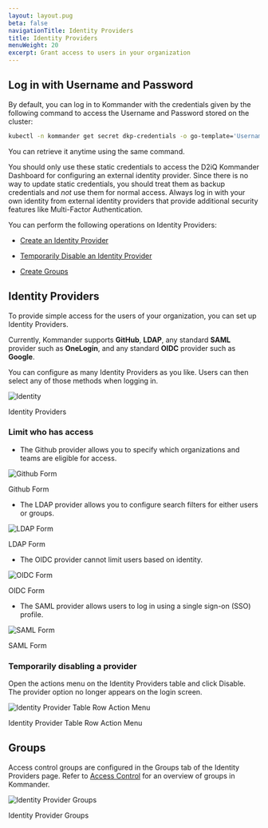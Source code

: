 ```yaml
---
layout: layout.pug
beta: false
navigationTitle: Identity Providers
title: Identity Providers
menuWeight: 20
excerpt: Grant access to users in your organization
---
```


<!--- markdownlint-disable MD030 --->

## Log in with Username and Password

By default, you can log in to Kommander with the credentials given by the following command to access the Username and Password stored on the cluster:

```sh
kubectl -n kommander get secret dkp-credentials -o go-template='Username: {{.data.username|base64decode}}{{ "\n"}}Password: {{.data.password|base64decode}}{{ "\n"}}'
```

You can retrieve it anytime using the same command.

You should only use these static credentials to access the D2iQ Kommander Dashboard for configuring an external identity provider. Since there is no way to update static credentials, you should treat them as backup credentials and _not_ use them for normal access. Always log in with your own identity from external identity providers that provide additional security features like Multi-Factor Authentication.

You can perform the following operations on Identity Providers:

-   [Create an Identity Provider](#identity-providers)

-   [Temporarily Disable an Identity Provider](#temporarily-disabling-a-provider)

-   [Create Groups](#groups)

## Identity Providers

To provide simple access for the users of your organization, you can set up Identity Providers.

Currently, Kommander supports **GitHub**, **LDAP**, any standard **SAML** provider such as **OneLogin**, and any standard **OIDC** provider such as **Google**.

You can configure as many Identity Providers as you like. Users can then select any of those methods when logging in.

![Identity](../../img/Identity-providers-table.png)

Identity Providers

### Limit who has access

- The Github provider allows you to specify which organizations and teams are eligible for access.

![Github Form](../../img/Identity-provider-Github.png)

Github Form

- The LDAP provider allows you to configure search filters for either users or groups.

![LDAP Form](../../img/Identity-provider-LDAP.png)

LDAP Form

- The OIDC provider cannot limit users based on identity.

![OIDC Form](../../img/Identity-provider-OIDC.png)

OIDC Form

- The SAML provider allows users to log in using a single sign-on (SSO) profile.

![SAML Form](../../img/Identity-provider-SAML.png)

SAML Form

### Temporarily disabling a provider

Open the actions menu on the Identity Providers table and click Disable. The provider option no longer appears on the login screen.

![Identity Provider Table Row Action Menu](../../img/Identity-provider-table-action-menu.png)

Identity Provider Table Row Action Menu

## Groups

Access control groups are configured in the Groups tab of the Identity Providers page. Refer to [Access Control](../../operations/access-control/) for an overview of groups in Kommander.

![Identity Provider Groups](../../img/access-control-idp-groups.png)

Identity Provider Groups

<!--- ## Related Information

- [Authorize a group across clusters](/dkp/kommander/1.4/tutorials/authorize-all-users/)
- [Granting access to Kubernetes resources in Kommander](/dkp/kommander/1.4/tutorials/configure-rbac/) --->
